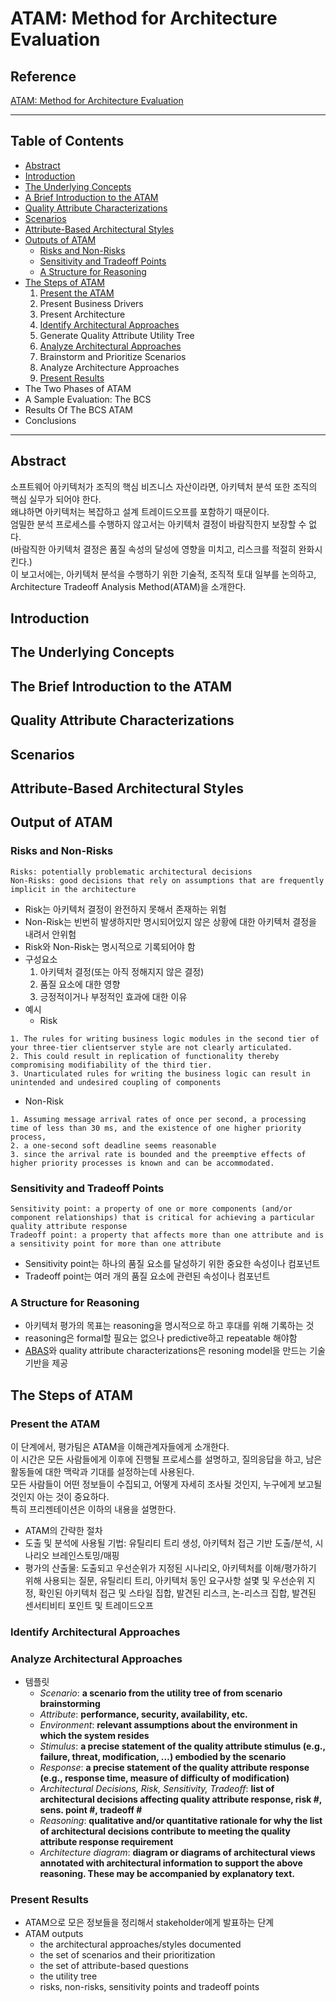 # ATAM: Method for Architecture Evaluation

## Reference
[ATAM: Method for Architecture Evaluation](https://resources.sei.cmu.edu/asset_files/TechnicalReport/2000_005_001_13706.pdf)

---

## Table of Contents
- [Abstract](#abstract)
- [Introduction](#introduction)
- [The Underlying Concepts](#the-underlying-concepts)
- [A Brief Introduction to the ATAM](#a-brief-introduction-to-the-atam)
- [Quality Attribute Characterizations](#quality-attribute-characterizations)
- [Scenarios](#scenarios)
- [Attribute-Based Architectural Styles](#attribute-based-architectural-styles)
- [Outputs of ATAM](#output-of-atam)
  - [Risks and Non-Risks](#risks-and-non-risks)
  - [Sensitivity and Tradeoff Points](#sensitivity-and-tradeoff-points)
  - [A Structure for Reasoning](#a-structure-for-reasoning)
- [The Steps of ATAM](#the-steps-of-atam)
  1. [Present the ATAM](#present-the-atam)
  2. Present Business Drivers
  3. Present Architecture
  4. [Identify Architectural Approaches](#identify-architectural-approaches)
  5. Generate Quality Attribute Utility Tree
  6. [Analyze Architectural Approaches](#analyze-architectural-approaches)
  7. Brainstorm and Prioritize Scenarios
  8. Analyze Architecture Approaches
  9. [Present Results](#present-results)
- The Two Phases of ATAM
- A Sample Evaluation: The BCS
- Results Of The BCS ATAM
- Conclusions

---

## Abstract
소프트웨어 아키텍처가 조직의 핵심 비즈니스 자산이라면, 아키텍처 분석 또한 조직의 핵심 실무가 되어야 한다.  
왜냐하면 아키텍처는 복잡하고 설계 트레이드오프를 포함하기 때문이다.  
엄밀한 분석 프로세스를 수행하지 않고서는 아키텍처 결정이 바람직한지 보장할 수 없다.  
(바람직한 아키텍처 결정은 품질 속성의 달성에 영향을 미치고, 리스크를 적절히 완화시킨다.)  
이 보고서에는, 아키텍처 분석을 수행하기 위한 기술적, 조직적 토대 일부를 논의하고, Architecture Tradeoff Analysis Method(ATAM)을 소개한다.  

## Introduction

## The Underlying Concepts

## The Brief Introduction to the ATAM

## Quality Attribute Characterizations

## Scenarios

## Attribute-Based Architectural Styles

## Output of ATAM
### Risks and Non-Risks
```
Risks: potentially problematic architectural decisions
Non-Risks: good decisions that rely on assumptions that are frequently implicit in the architecture
```
- Risk는 아키텍처 결정이 완전하지 못해서 존재하는 위험
- Non-Risk는 빈번히 발생하지만 명시되어있지 않은 상황에 대한 아키텍처 결정을 내려서 안위험 
- Risk와 Non-Risk는 명시적으로 기록되어야 함
- 구성요소
  1. 아키텍처 결정(또는 아직 정해지지 않은 결정)
  2. 품질 요소에 대한 영향
  3. 긍정적이거나 부정적인 효과에 대한 이유
- 예시
  - Risk
```
1. The rules for writing business logic modules in the second tier of your three-tier clientserver style are not clearly articulated.
2. This could result in replication of functionality thereby compromising modifiability of the third tier.
3. Unarticulated rules for writing the business logic can result in unintended and undesired coupling of components
```
  - Non-Risk
```
1. Assuming message arrival rates of once per second, a processing time of less than 30 ms, and the existence of one higher priority process,
2. a one-second soft deadline seems reasonable
3. since the arrival rate is bounded and the preemptive effects of higher priority processes is known and can be accommodated.
```

### Sensitivity and Tradeoff Points
```
Sensitivity point: a property of one or more components (and/or component relationships) that is critical for achieving a particular quality attribute response
Tradeoff point: a property that affects more than one attribute and is a sensitivity point for more than one attribute
```
- Sensitivity point는 하나의 품질 요소를 달성하기 위한 중요한 속성이나 컴포넌트
- Tradeoff point는 여러 개의 품질 요소에 관련된 속성이나 컴포넌트

### A Structure for Reasoning
- 아키텍처 평가의 목표는 reasoning을 명시적으로 하고 후대를 위해 기록하는 것
- reasoning은 formal할 필요는 없으나 predictive하고 repeatable 해야함
- [ABAS](ABAS.md)와 quality attribute characterizations은 resoning model을 만드는 기술기반을 제공

## The Steps of ATAM
### Present the ATAM
이 단계에서, 평가팀은 ATAM을 이해관계자들에게 소개한다.  
이 시간은 모든 사람들에게 이후에 진행될 프로세스를 설명하고, 질의응답을 하고, 남은 활동들에 대한 맥락과 기대를 설정하는데 사용된다.  
모든 사람들이 어떤 정보들이 수집되고, 어떻게 자세히 조사될 것인지, 누구에게 보고될 것인지 아는 것이 중요하다.  
특히 프리젠테이션은 이하의 내용을 설명한다.  
- ATAM의 간략한 절차
- 도출 및 분석에 사용될 기법: 유틸리티 트리 생성, 아키텍처 접근 기반 도출/분석, 시나리오 브레인스토밍/매핑
- 평가의 산출물: 도출되고 우선순위가 지정된 시나리오, 아키텍처를 이해/평가하기 위해 사용되는 질문, 유틸리티 트리, 아키텍처 동인 요구사항 설몇 및 우선순위 지정, 확인된 아키텍처 접근 및 스타일 집합, 발견된 리스크, 논-리스크 집합, 발견된 센서티비티 포인트 및 트레이드오프

### Identify Architectural Approaches

### Analyze Architectural Approaches

- 템플릿
  - *Scenario*: **a scenario from the utility tree of from scenario brainstorming**
  - *Attribute*: **performance, security, availability, etc.**
  - *Environment*: **relevant assumptions about the environment in which the system resides**
  - *Stimulus*: **a precise statement of the quality attribute stimulus (e.g., failure, threat, modification, …) embodied by the scenario**
  - *Response*: **a precise statement of the quality attribute response (e.g., response time, measure of difficulty of modification)**
  - *Architectural Decisions, Risk, Sensitivity, Tradeoff*: **list of architectural decisions affecting quality attribute response, risk #, sens. point #, tradeoff #**
  - *Reasoning*: **qualitative and/or quantitative rationale for why the list of architectural decisions contribute to meeting the quality attribute response requirement**
  - *Architecture diagram*: **diagram or diagrams of architectural views annotated with architectural information to support the above reasoning. These may be accompanied by explanatory text.**

### Present Results
- ATAM으로 모은 정보들을 정리해서 stakeholder에게 발표하는 단계
- ATAM outputs
  - the architectural approaches/styles documented
  - the set of scenarios and their prioritization
  - the set of attribute-based questions 
  - the utility tree
  - risks, non-risks, sensitivity points and tradeoff points
